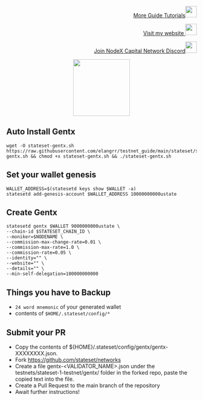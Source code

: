 <p style="font-size:14px" align="right">
<a href="https://github.com/elangrr/testnet_manuals" target="_blank">More Guide Tutorials<img src="https://avatars.githubusercontent.com/u/34649601?v=4" width="30"/></a>
</p>

<p style="font-size:14px" align="right">
<a href="https://indonode.dev/" target="_blank">Visit my website <img src="https://avatars.githubusercontent.com/u/34649601?v=4" width="30"/></a>
</p>

</p>
<p style="font-size:14px" align="right">
<a href="https://discord.gg/gru6MuGPgP" target="_blank">Join NodeX Capital Network Discord<img src="https://user-images.githubusercontent.com/50621007/176236430-53b0f4de-41ff-41f7-92a1-4233890a90c8.png" width="30"/></a>
</p>

<p align="center">
  <img height="150" height="auto" src="https://pbs.twimg.com/profile_images/1516984530413887488/9sqwHPD7_400x400.jpg">
</p>


## Auto Install Gentx
```
wget -O stateset-gentx.sh https://raw.githubusercontent.com/elangrr/testnet_guide/main/stateset/stateset-gentx.sh && chmod +x stateset-gentx.sh && ./stateset-gentx.sh
```

## Set your wallet genesis
```
WALLET_ADDRESS=$(statesetd keys show $WALLET -a)
statesetd add-genesis-account $WALLET_ADDRESS 10000000000ustate
```

## Create Gentx
```
statesetd gentx $WALLET 9000000000ustate \
--chain-id $STATESET_CHAIN_ID \
--moniker=$NODENAME \
--commission-max-change-rate=0.01 \
--commission-max-rate=1.0 \
--commission-rate=0.05 \
--identity="" \
--website="" \
--details="" \
--min-self-delegation=100000000000
```

## Things you have to Backup
- `24 word mnemonic` of your generated wallet
- contents of `$HOME/.stateset/config/*`

## Submit your PR
- Copy the contents of ${HOME}/.stateset/config/gentx/gentx-XXXXXXXX.json.
- Fork https://github.com/stateset/networks
- Create a file gentx-<VALIDATOR_NAME>.json under the testnets/stateset-1-testnet/gentx/ folder in the forked repo, paste the copied text into the file.
- Create a Pull Request to the main branch of the repository
- Await further instructions!
